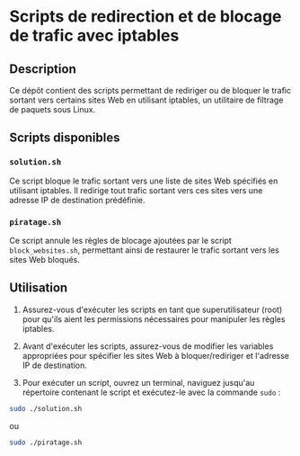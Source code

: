 # Scripts de redirection et de blocage de trafic avec iptables

## Description

Ce dépôt contient des scripts permettant de rediriger ou de bloquer le trafic sortant vers certains sites Web en utilisant iptables, un utilitaire de filtrage de paquets sous Linux.

## Scripts disponibles

### `solution.sh`

Ce script bloque le trafic sortant vers une liste de sites Web spécifiés en utilisant iptables. Il redirige tout trafic sortant vers ces sites vers une adresse IP de destination prédéfinie.

### `piratage.sh`

Ce script annule les règles de blocage ajoutées par le script `block_websites.sh`, permettant ainsi de restaurer le trafic sortant vers les sites Web bloqués.

## Utilisation

1. Assurez-vous d'exécuter les scripts en tant que superutilisateur (root) pour qu'ils aient les permissions nécessaires pour manipuler les règles iptables.

2. Avant d'exécuter les scripts, assurez-vous de modifier les variables appropriées pour spécifier les sites Web à bloquer/rediriger et l'adresse IP de destination.

3. Pour exécuter un script, ouvrez un terminal, naviguez jusqu'au répertoire contenant le script et exécutez-le avec la commande `sudo` :

```bash
sudo ./solution.sh
```
ou

```bash
sudo ./piratage.sh
```